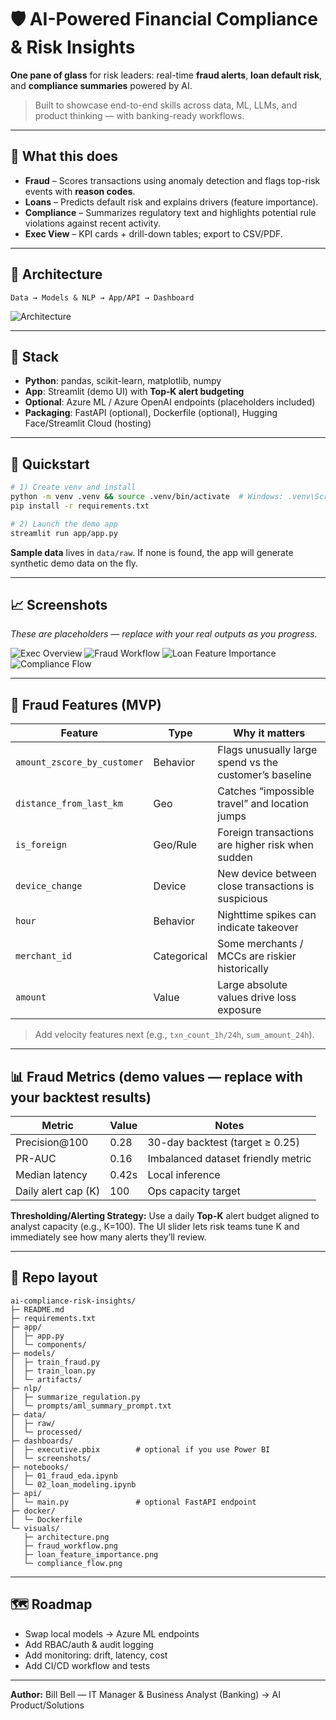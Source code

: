 # 🛡️ AI-Powered Financial Compliance & Risk Insights

**One pane of glass** for risk leaders: real-time **fraud alerts**, **loan default risk**, and **compliance summaries** powered by AI.

> Built to showcase end-to-end skills across data, ML, LLMs, and product thinking — with banking-ready workflows.

---

## 🔎 What this does
- **Fraud** – Scores transactions using anomaly detection and flags top-risk events with **reason codes**.
- **Loans** – Predicts default risk and explains drivers (feature importance).
- **Compliance** – Summarizes regulatory text and highlights potential rule violations against recent activity.
- **Exec View** – KPI cards + drill-down tables; export to CSV/PDF.

---

## 🧱 Architecture
`Data → Models & NLP → App/API → Dashboard`

![Architecture](visuals/architecture.png)

---

## 🧰 Stack
- **Python**: pandas, scikit-learn, matplotlib, numpy
- **App**: Streamlit (demo UI) with **Top‑K alert budgeting**
- **Optional**: Azure ML / Azure OpenAI endpoints (placeholders included)
- **Packaging**: FastAPI (optional), Dockerfile (optional), Hugging Face/Streamlit Cloud (hosting)

---

## 🚀 Quickstart
```bash
# 1) Create venv and install
python -m venv .venv && source .venv/bin/activate  # Windows: .venv\Scripts\activate
pip install -r requirements.txt

# 2) Launch the demo app
streamlit run app/app.py
```

**Sample data** lives in `data/raw`. If none is found, the app will generate synthetic demo data on the fly.

---

## 📈 Screenshots
*These are placeholders — replace with your real outputs as you progress.*

![Exec Overview](dashboards/screenshots/exec_overview.png)
![Fraud Workflow](visuals/fraud_workflow.png)
![Loan Feature Importance](visuals/loan_feature_importance.png)
![Compliance Flow](visuals/compliance_flow.png)

---

## 🧮 Fraud Features (MVP)
| Feature | Type | Why it matters |
|---|---|---|
| `amount_zscore_by_customer` | Behavior | Flags unusually large spend vs the customer’s baseline |
| `distance_from_last_km` | Geo | Catches “impossible travel” and location jumps |
| `is_foreign` | Geo/Rule | Foreign transactions are higher risk when sudden |
| `device_change` | Device | New device between close transactions is suspicious |
| `hour` | Behavior | Nighttime spikes can indicate takeover |
| `merchant_id` | Categorical | Some merchants / MCCs are riskier historically |
| `amount` | Value | Large absolute values drive loss exposure |

> Add velocity features next (e.g., `txn_count_1h/24h`, `sum_amount_24h`).

---

## 📊 Fraud Metrics (demo values — replace with your backtest results)
| Metric | Value | Notes |
|---|---|---|
| Precision@100 | 0.28 | 30-day backtest (target ≥ 0.25) |
| PR-AUC | 0.16 | Imbalanced dataset friendly metric |
| Median latency | 0.42s | Local inference |
| Daily alert cap (K) | 100 | Ops capacity target |

**Thresholding/Alerting Strategy:** Use a daily **Top-K** alert budget aligned to analyst capacity (e.g., K=100). The UI slider lets risk teams tune K and immediately see how many alerts they’ll review.

---

## 📂 Repo layout
```
ai-compliance-risk-insights/
├─ README.md
├─ requirements.txt
├─ app/
│  ├─ app.py
│  └─ components/
├─ models/
│  ├─ train_fraud.py
│  ├─ train_loan.py
│  └─ artifacts/
├─ nlp/
│  ├─ summarize_regulation.py
│  └─ prompts/aml_summary_prompt.txt
├─ data/
│  ├─ raw/
│  └─ processed/
├─ dashboards/
│  ├─ executive.pbix        # optional if you use Power BI
│  └─ screenshots/
├─ notebooks/
│  ├─ 01_fraud_eda.ipynb
│  └─ 02_loan_modeling.ipynb
├─ api/
│  └─ main.py               # optional FastAPI endpoint
├─ docker/
│  └─ Dockerfile
└─ visuals/
   ├─ architecture.png
   ├─ fraud_workflow.png
   ├─ loan_feature_importance.png
   └─ compliance_flow.png
```

---

## 🗺️ Roadmap
- Swap local models → Azure ML endpoints
- Add RBAC/auth & audit logging
- Add monitoring: drift, latency, cost
- Add CI/CD workflow and tests

---

**Author:** Bill Bell — IT Manager & Business Analyst (Banking) → AI Product/Solutions

